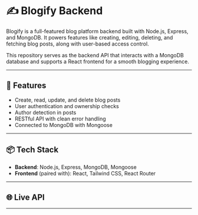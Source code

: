 # ✍️ Blogify Backend

Blogify is a full-featured blog platform backend built with Node.js, Express, and MongoDB. It powers features like creating, editing, deleting, and fetching blog posts, along with user-based access control.

This repository serves as the backend API that interacts with a MongoDB database and supports a React frontend for a smooth blogging experience.

---

## 🚀 Features

- Create, read, update, and delete blog posts  
- User authentication and ownership checks  
- Author detection in posts  
- RESTful API with clean error handling  
- Connected to MongoDB with Mongoose

---

## 📦 Tech Stack

- **Backend**: Node.js, Express, MongoDB, Mongoose  
- **Frontend** (paired with): React, Tailwind CSS, React Router

---

## 🌐 Live API



---


